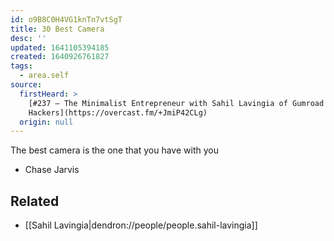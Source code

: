 ```yaml
---
id: o9B8C0H4VG1knTn7vtSgT
title: 30 Best Camera
desc: ''
updated: 1641105394185
created: 1640926761827
tags:
  - area.self
source:
  firstHeard: >
    [#237 – The Minimalist Entrepreneur with Sahil Lavingia of Gumroad — Indie
    Hackers](https://overcast.fm/+JmiP42CLg)
  origin: null
---
```



The best camera is the one that you have with you
- Chase Jarvis

## Related
- [[Sahil Lavingia|dendron://people/people.sahil-lavingia]]
